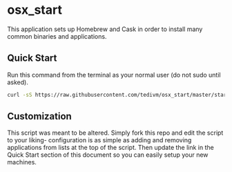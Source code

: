osx_start
=========

This application sets up Homebrew and Cask in order to install many common binaries and applications.


Quick Start
-----------

Run this command from the terminal as your normal user (do not sudo until asked).

```bash
curl -sS https://raw.githubusercontent.com/tedivm/osx_start/master/startup.sh | bash
```

Customization
-------------

This script was meant to be altered. Simply fork this repo and edit the script to your liking- configuration is as simple as adding and removing applications from lists at the top of the script. Then update the link in the Quick Start section of this document so you can easily setup your new machines.
